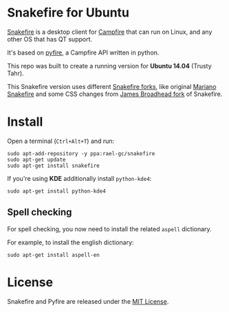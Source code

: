 Snakefire for Ubuntu
===================================

[Snakefire](http://snakefire.org) is a desktop client for [Campfire](https://campfirenow.com/) that can run on Linux, and any other OS that has QT support.

It's based on [pyfire](https://github.com/mariano/pyfire), a Campfire API written in python.

This repo was built to create a running version for **Ubuntu 14.04** (Trusty Tahr).

This Snakefire version uses different [Snakefire forks](https://github.com/mariano/snakefire/network), like original [Mariano Snakefire](https://github.com/mariano/snakefire) and some CSS changes from [James Broadhead fork](https://github.com/jamesbroadhead/snakefire) of Snakefire.


# Install

Open a terminal (`Ctrl+Alt+T`) and run:

```term
sudo apt-add-repository -y ppa:rael-gc/snakefire
sudo apt-get update
sudo apt-get install snakefire
```

If you're using **KDE** additionally install `python-kde4`:

```
sudo apt-get install python-kde4
```

## Spell checking

For spell checking, you now need to install the related `aspell` dictionary. 

For example, to install the english dictionary:

```term
sudo apt-get install aspell-en
```

# License

Snakefire and Pyfire are released under the [MIT License](LICENSE).
